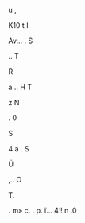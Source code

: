 

 

 

 

 

 

 

 

u ,

K10 t I

Av... . S

..  T

R

a .. H
T

z N

. 0

S

4 a . S

Ü

,.. O

T.

. m»
c. .
p.
 ï...
4‘! n
.0

